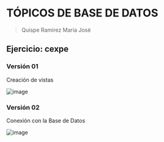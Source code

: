 # TÓPICOS DE BASE DE DATOS
> Quispe Ramirez María José

## Ejercicio: cexpe

### Versión 01
Creación de vistas

![image](https://github.com/MariaJoseQr/tbd-cexpe/assets/142237723/c1540283-5129-4778-979a-7ad13fb5a961)

### Versión 02
Conexión con la Base de Datos

![image](https://github.com/MariaJoseQr/tbd-cexpe/assets/142237723/77c996f9-d6f5-424b-b423-e14bc3d06231)
